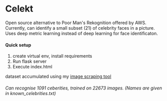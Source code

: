 # Celekt

Open source alternative to Poor Man's Rekognition offered by AWS. Currently, can identify a small subset (21) of celebrity faces in a picture.  
Uses deep metric learning instead of deep learning for face identificaton.

#### Quick setup

1. create virtual env, install requirements
2. Run flask server
3. Execute index.html

dataset accumulated using my [image scraping tool](https://github.com/gigatesseract/GImageScrape)

###### Can recognise 1091 ceberities, trained on 22673 images. (Names are given in known_celebrities.txt)
